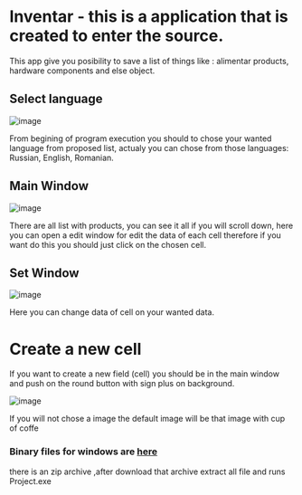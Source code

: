 # Inventar - this is a application that is created to enter the source.
This app give you posibility to save a list of things like : alimentar products, hardware components and else object.

## Select language
![image](https://user-images.githubusercontent.com/59393392/194103213-5d140481-e440-489d-8956-67ed7696ead4.png)


From begining of program execution you should to chose your wanted language from proposed list, actualy you can chose from those languages: Russian, English, Romanian.


## Main Window

![image](https://user-images.githubusercontent.com/59393392/194099053-2610ac43-644e-4723-a32f-8abb8b6d1e06.png)

There are all list with products, you can see it all if you will scroll down, here you can open a edit window for edit the data of each cell therefore if you want do this you should just click on the chosen cell.

## Set Window

![image](https://user-images.githubusercontent.com/59393392/194103928-9e3adc01-cf35-40d4-89c9-afab10062c62.png)

Here you can change data of cell on your wanted data. 

# Create a new cell 

If you want to create a new field (cell) you should be in the main window and push on the round button with sign plus on background.


![image](https://user-images.githubusercontent.com/59393392/194106485-0ddc88d9-6a23-4c86-b51d-bc1389e6c366.png)

If you will not chose a image the default image will be that image with cup of coffe

### Binary files for windows are <a href="https://drive.google.com/file/d/1xnutIEdA-UC228ZxZcYh6HTyU1lUV6bi/view?usp=sharing" target="_blank">here</a>


there is an zip archive ,after download that archive extract all file and runs Project.exe
